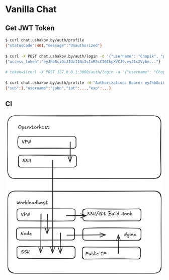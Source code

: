 # Vanilla Chat

## Get JWT Token

```sh
$ curl chat.ushakov.by/auth/profile
{"statusCode":401,"message":"Unauthorized"}

$ curl -X POST chat.ushakov.by/auth/login -d '{"username": "Chopik", "password": "Chopik"}' -H "Content-Type: application/json"
{"access_token":"eyJhbGciOiJIUzI1NiIsInR5cCI6IkpXVCJ9.eyJ1c2Vybm..."}

# token=$(curl -X POST 127.0.0.1:3000/auth/login -d '{"username": "Chopik", "password": "Chopik"}' -H "Content-Type: application/json" -s | jq .access_token)

$ curl chat.ushakov.by/auth/profile -H "Authorization: Bearer eyJhbGciOiJIUzI1NiIsInR5cCI6IkpXVCJ9.eyJ1c2Vybm..."
{"sub":1,"username":"john","iat":...,"exp":...}
```
## CI

![alt text](https://github.com/a-u-93/chat/blob/master/ci_design.png?raw=true)
